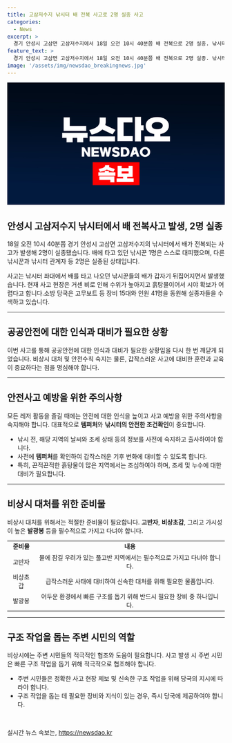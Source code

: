 ```yaml
---
title: 고삼저수지 낚시터 배 전복 사고로 2명 실종 사고
categories:
  - News
excerpt: >
  경기 안성시 고삼면 고삼저수지에서 18일 오전 10시 40분쯤 배 전복으로 2명 실종. 낚시터 좌대에서 배가 뒤집혀 거센 비와 흙탕물로 수색 어려워. 소방 당국은 고무보트 등 15대와 41명을 동원해 실종자 수색 중. 실종자 정보 제보는 전화, 이메일, 카카오톡 등으로 연락 바랍니다.
feature_text: >
  경기 안성시 고삼면 고삼저수지에서 18일 오전 10시 40분쯤 배 전복으로 2명 실종. 낚시터 좌대에서 배가 뒤집혀 거센 비와 흙탕물로 수색 어려워. 소방 당국은 고무보트 등 15대와 41명을 동원해 실종자 수색 중. 실종자 정보 제보는 전화, 이메일, 카카오톡 등으로 연락 바랍니다.
image: '/assets/img/newsdao_breakingnews.jpg'
---
```


<p><img src="/assets/img/newsdao_breakingnews.jpg" alt="ontimetimes 속보" /></p>

<h2 data-ke-size="size26">안성시 고삼저수지 낚시터에서 배 전복사고 발생, 2명 실종</h2>

<p data-ke-size="size16">18일 오전 10시 40분쯤 경기 안성시 고삼면 고삼저수지의 낚시터에서 배가 전복되는 사고가 발생해 2명이 실종됐습니다. 배에 타고 있던 낚시꾼 1명은 스스로 대피했으며, 다른 낚시꾼과 낚시터 관계자 등 2명은 실종된 상태입니다.</p>

<p data-ke-size="size16">사고는 낚시터 좌대에서 배를 타고 나오던 낚시꾼들의 배가 갑자기 뒤집어지면서 발생했습니다. 현재 사고 현장은 거센 비로 인해 수위가 높아지고 흙탕물이어서 시야 확보가 어렵다고 합니다.소방 당국은 고무보트 등 장비 15대와 인원 41명을 동원해 실종자들을 수색하고 있습니다.</p>

<hr>

<h2 data-ke-size="size26">공공안전에 대한 인식과 대비가 필요한 상황</h2>

<p data-ke-size="size16">이번 사고를 통해 공공안전에 대한 인식과 대비가 필요한 상황임을 다시 한 번 깨닫게 되었습니다. 비상시 대처 및 안전수칙 숙지는 물론, 갑작스러운 사고에 대비한 훈련과 교육이 중요하다는 점을 명심해야 합니다.</p>

<hr>

<h2 data-ke-size="size26">안전사고 예방을 위한 주의사항</h2>

<p data-ke-size="size16">모든 레저 활동을 즐길 때에는 안전에 대한 인식을 높이고 사고 예방을 위한 주의사항을 숙지해야 합니다. 대표적으로 <b>템퍼처</b>와 <b>낚시터의 안전한 조건확인</b>이 중요합니다.</p>

<ul>
    <li>낚시 전, 해당 지역의 날씨와 조세 상태 등의 정보를 사전에 숙지하고 출사하여야 합니다.</li>
    <li>사전에 <b>템퍼처</b>를 확인하여 갑작스러운 기후 변화에 대비할 수 있도록 합니다.</li>
    <li>특히, 끈적끈적한 흙탕물이 많은 지역에서는 조심하여야 하며, 조세 및 누수에 대한 대비가 필요합니다.</li>
</ul>

<hr>

<h2 data-ke-size="size26">비상시 대처를 위한 준비물</h2>

<p data-ke-size="size16">비상시 대처를 위해서는 적절한 준비물이 필요합니다. <b>고반자</b>, <b>비상초갑</b>, 그리고 가시성이 높은 <b>발광봉</b> 등을 필수적으로 가지고 다녀야 합니다.</p>

<table>
    <tr>
        <td style="text-align: center; height: 17px;"><b>준비물</b></td>
        <td style="text-align: center; height: 17px;"><b>내용</b></td>
    </tr>
    <tr>
        <td style="text-align: center;">고반자</td>
        <td style="text-align: center;">물에 잠길 우려가 있는 풀고반 지역에서는 필수적으로 가지고 다녀야 합니다.</td>
    </tr>
    <tr>
        <td style="text-align: center;">비상초갑</td>
        <td style="text-align: center;">급작스러운 사태에 대비하여 신속한 대처를 위해 필요한 물품입니다.</td>
    </tr>
    <tr>
        <td style="text-align: center;">발광봉</td>
        <td style="text-align: center;">어두운 환경에서 빠른 구조를 돕기 위해 반드시 필요한 장비 중 하나입니다.</td>
    </tr>
</table>

<hr>

<h2 data-ke-size="size26">구조 작업을 돕는 주변 시민의 역할</h2>

<p data-ke-size="size16">비상시에는 주변 시민들의 적극적인 협조와 도움이 필요합니다. 사고 발생 시 주변 시민은 빠른 구조 작업을 돕기 위해 적극적으로 협조해야 합니다.</p>

<ul>
    <li>주변 시민들은 정확한 사고 현장 제보 및 신속한 구조 작업을 위해 당국의 지시에 따라야 합니다.</li>
    <li>구조 작업을 돕는 데 필요한 장비와 지식이 있는 경우, 즉시 당국에 제공하여야 합니다.</li>
</ul>

<p data-ke-size="size16">&nbsp;</p>
실시간 뉴스 속보는, <a href="https://newsdao.kr" rel="dofollow">https://newsdao.kr</a>


